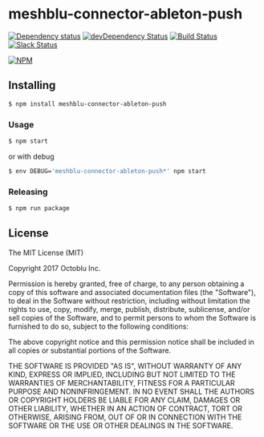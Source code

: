 # meshblu-connector-ableton-push

[![Dependency status](http://img.shields.io/david/octoblu/meshblu-connector-ableton-push.svg?style=flat)](https://david-dm.org/octoblu/meshblu-connector-ableton-push)
[![devDependency Status](http://img.shields.io/david/dev/octoblu/meshblu-connector-ableton-push.svg?style=flat)](https://david-dm.org/octoblu/meshblu-connector-ableton-push#info=devDependencies)
[![Build Status](http://img.shields.io/travis/octoblu/meshblu-connector-ableton-push.svg?style=flat&branch=master)](https://travis-ci.org/octoblu/meshblu-connector-ableton-push)
[![Slack Status](http://community-slack.octoblu.com/badge.svg)](http://community-slack.octoblu.com)

[![NPM](https://nodei.co/npm/meshblu-connector-ableton-push.svg?style=flat)](https://npmjs.org/package/meshblu-connector-ableton-push)

## Installing

```bash
$ npm install meshblu-connector-ableton-push
```

### Usage

```bash
$ npm start
```

or with debug

```bash
$ env DEBUG='meshblu-connector-ableton-push*' npm start
```

### Releasing

```bash
$ npm run package
```

## License

The MIT License (MIT)

Copyright 2017 Octoblu Inc.

Permission is hereby granted, free of charge, to any person obtaining a copy
of this software and associated documentation files (the "Software"), to deal
in the Software without restriction, including without limitation the rights
to use, copy, modify, merge, publish, distribute, sublicense, and/or sell
copies of the Software, and to permit persons to whom the Software is
furnished to do so, subject to the following conditions:

The above copyright notice and this permission notice shall be included in
all copies or substantial portions of the Software.

THE SOFTWARE IS PROVIDED "AS IS", WITHOUT WARRANTY OF ANY KIND, EXPRESS OR
IMPLIED, INCLUDING BUT NOT LIMITED TO THE WARRANTIES OF MERCHANTABILITY,
FITNESS FOR A PARTICULAR PURPOSE AND NONINFRINGEMENT. IN NO EVENT SHALL THE
AUTHORS OR COPYRIGHT HOLDERS BE LIABLE FOR ANY CLAIM, DAMAGES OR OTHER
LIABILITY, WHETHER IN AN ACTION OF CONTRACT, TORT OR OTHERWISE, ARISING FROM,
OUT OF OR IN CONNECTION WITH THE SOFTWARE OR THE USE OR OTHER DEALINGS IN
THE SOFTWARE.
